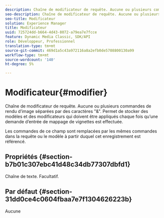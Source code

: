 ```yaml
---
description: Chaîne de modificateur de requête. Aucune ou plusieurs commandes de rendu d’image séparées par des caractères "&". Permet de stocker des modèles et des modificateurs qui doivent être appliqués chaque fois qu’une demande d’entrée de mappage de vignettes est effectuée.
seo-description: Chaîne de modificateur de requête. Aucune ou plusieurs commandes de rendu d’image séparées par des caractères "&". Permet de stocker des modèles et des modificateurs qui doivent être appliqués chaque fois qu’une demande d’entrée de mappage de vignettes est effectuée.
seo-title: Modificateur
solution: Experience Manager
title: Modificateur
uuid: 725724dd-b664-4d43-8072-a79ea7e7fcce
feature: Dynamic Media Classic, SDK/API
role: Développeur, Professionnel
translation-type: tm+mt
source-git-commit: 469d1a5c43a972116a8a2efb0de5708800130a99
workflow-type: tm+mt
source-wordcount: '140'
ht-degree: 5%

---
```



# Modificateur{#modifier}

Chaîne de modificateur de requête. Aucune ou plusieurs commandes de rendu d’image séparées par des caractères &quot;&amp;&quot;. Permet de stocker des modèles et des modificateurs qui doivent être appliqués chaque fois qu’une demande d’entrée de mappage de vignettes est effectuée.

Les commandes de ce champ sont remplacées par les mêmes commandes dans la requête ou le modèle à partir duquel cet enregistrement est référencé.

## Propriétés {#section-b7b01c307ebc41d48c34db77307dbfd1}

Chaîne de texte. Facultatif.

## Par défaut {#section-31dd0ce4c0604fbaa7e7f1304626223b}

Aucune
